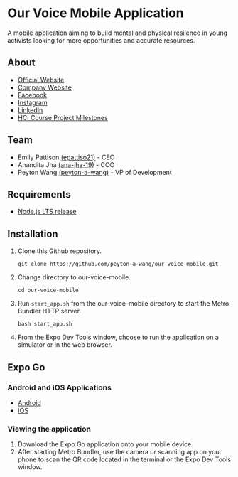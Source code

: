 # Our Voice Mobile Application
A mobile application aiming to build mental and physical resilence in young activists looking for more opportunities and accurate resources.

## About
* [Official Website](https://www.ovtakeaction.com/)
* [Company Website](https://our-voice.github.io/company-website/)
* [Facebook](https://www.facebook.com/ourvoicemobileapp/)
* [Instagram](https://www.instagram.com/ovtakeaction/)
* [LinkedIn](https://www.linkedin.com/company/our-voice-mobile-app/)
* [HCI Course Project Milestones](http://cs.wellesley.edu/~ourvoice/home.html)

## Team
* Emily Pattison [(epattiso21)](https://github.com/epattiso21) - CEO
* Anandita Jha [(ana-jha-19)](https://github.com/ana-jha-19) - COO
* Peyton Wang [(peyton-a-wang)](https://github.com/peyton-a-wang) - VP of Development

## Requirements
* [Node.js LTS release](https://nodejs.org/en/)

## Installation
1) Clone this Github repository.
    ```
    git clone https://github.com/peyton-a-wang/our-voice-mobile.git
    ```
2) Change directory to our-voice-mobile.
    ```
    cd our-voice-mobile
    ```
3) Run `start_app.sh` from the our-voice-mobile directory to start the Metro Bundler HTTP server.
    ```
    bash start_app.sh
    ```
4) From the Expo Dev Tools window, choose to run the application on a simulator or in the web browser.

## Expo Go
### Android and iOS Applications
* [Android](https://play.google.com/store/apps/details?id=host.exp.exponent)
* [iOS](https://itunes.com/apps/exponent)

### Viewing the application 
1) Download the Expo Go application onto your mobile device.
2) After starting Metro Bundler, use the camera or scanning app on your phone to scan the QR code located in the terminal or the Expo Dev Tools window.
